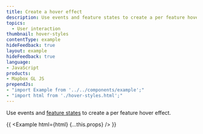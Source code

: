 ```yaml
---
title: Create a hover effect
description: Use events and feature states to create a per feature hover effect.
topics:
  - User interaction
thumbnail: hover-styles
contentType: example
hideFeedback: true
layout: example
hideFeedback: true
language:
- JavaScript
products:
- Mapbox GL JS
prependJs:
- "import Example from '../../components/example';"
- "import html from './hover-styles.html';"
---
```


Use events and [feature states](https://maplibre.org/maplibre-gl-js-docs/api/#map#setfeaturestate) to create a per feature hover effect.

{{ <Example html={html} {...this.props} /> }}
